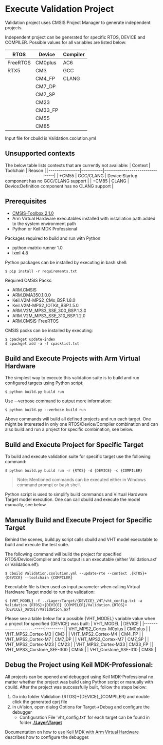 # Execute Validation Project

Validation project uses CMSIS Project Manager to generate independent projects.

Independent project can be generated for specific RTOS, DEVICE and COMPILER. Possible values for all variables are listed below:

| RTOS     |  Device  | Compiler |
|----------|----------|----------|
| FreeRTOS |  CM0plus | AC6      |
| RTX5     |  CM3     | GCC      |
|          |  CM4_FP  | CLANG    |
|          |  CM7_DP  |          |
|          |  CM7_SP  |          |
|          |  CM23    |          |
|          |  CM33_FP |          |
|          |  CM55    |          |
|          |  CM85    |          |

Input file for cbuild is Validation.csolution.yml

## Unsupported contexts
The below table lists contexts that are currently not available:
| Context        | Toolchain |  Reason                                            |
|----------------|-----------|----------------------------------------------------|
| +CM55          | GCC/CLANG |  Device:Startup component has no GCC/CLANG support |
| +CM85          |   CLANG   |  Device:Definition component has no CLANG support  |

## Prerequisites

- [CMSIS-Toolbox 2.1.0](https://github.com/Open-CMSIS-Pack/cmsis-toolbox/releases)
- Arm Virtual Hardware executables installed with installation path added to the system environment path
- Python or Keil MDK Professional

Packages required to build and run with Python:
- python-matrix-runner 1.0
- lxml 4.8

Python packages can be installed by executing in bash shell:
```Shell
$ pip install -r requirements.txt
```

Required CMSIS Packs:
- ARM.CMSIS
- ARM.DMA350.1.0.0
- Keil.V2M-MPS2_CMx_BSP.1.8.0
- Keil.V2M-MPS2_IOTKit_BSP.1.5.0
- ARM.V2M_MPS3_SSE_300_BSP.1.3.0
- ARM.V2M_MPS3_SSE_310_BSP.1.2.0
- ARM.CMSIS-FreeRTOS

CMSIS packs can be installed by executing:
```Shell
$ cpackget update-index
$ cpackget add -a -f cpacklist.txt
```

## Build and Execute Projects with Arm Virtual Hardware
The simplest way to execute this validation suite is to build and run configured targets using Python script:
```Shell
$ python build.py build run
```
Use --verbose command to output more information:
```Shell
$ python build.py --verbose build run
```

Above commands will build all defined projects and run each target. One might be interested in only one RTOS/Device/Compiler combination and can also build and run a project for specific combination, see below.

## Build and Execute Project for Specific Target
To build and execute validation suite for specific target use the following command:
```Shell
$ python build.py build run -r {RTOS} -d {DEVICE} -c {COMPILER}
```

> Note: Mentioned commands can be executed either in Windows command prompt or bash shell.

Python script is used to simplify build commands and Virtual Hardware Target model execution. One can call cbuild and execute the model manually, see below.

## Manually Build and Execute Project for Specific Target
Behind the scenes, build.py script calls cbuild and VHT model executable to build and execute the test suite.

The following command will build the project for specified RTOS/Device/Compiler and its output is an executable (either Validation.axf or Validation.elf):
```Shell
$ cbuild Validation.csolution.yml --update-rte --context .{RTOS}+{DEVICE} --toolchain {COMPILER}
```
Executable file is then used as input parameter when calling Virtual Hardware Target model to run the validation:
```Shell
$ {VHT_MODEL} -f ../Layer/Target/{DEVICE}_VHT/vht_config.txt -a Validation.{RTOS}+{DEVICE}_{COMPILER}/Validation.{RTOS}+{DEVICE}_OutDir/Validation.axf
```
Please see a table below for a possible {VHT_MODEL} variable value when a project for specified {DEVICE} was built:
| VHT_MODEL                 | DEVICE  |
|---------------------------|---------|
| VHT_MPS2_Cortex-M0plus    | CM0plus |
| VHT_MPS2_Cortex-M3        | CM3     |
| VHT_MPS2_Cortex-M4        | CM4_FP  |
| VHT_MPS2_Cortex-M7        | CM7_DP  |
| VHT_MPS2_Cortex-M7        | CM7_SP  |
| VHT_MPS2_Cortex-M23       | CM23    |
| VHT_MPS2_Cortex-M33       | CM33_FP |
| VHT_MPS3_Corstone_SEE-300 | CM55    |
| VHT_Corstone_SSE-310      | CM85    |


## Debug the Project using Keil MDK-Professional:
All projects can be opened and debugged using Keil MDK-Professional no matter whether the project was build using Python script or manually with cbuild.
After the project was successfully built, follow the steps below:

1. Go into folder Validation.{RTOS}+{DEVICE}_{COMPILER} and double click the generated cprj file
2. In uVision, open dialog Options for Target->Debug and configure the debugger
    - Configuration File 'vht_config.txt' for each target can be found in folder [**.\Layer\Target**](https://github.com/ARM-software/CMSIS-RTOS2_Validation/tree/main/Layer/Target)

Documentation on how to [use Keil MDK with Arm Virtual Hardware](https://arm-software.github.io/AVH/main/infrastructure/html/run_mdk_pro.html) describes how to configure the debugger.
